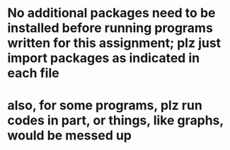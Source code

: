 # No additional packages need to be installed before running programs written for this assignment; plz just import packages as indicated in each file
# also, for some programs, plz run codes in part, or things, like graphs, would be messed up